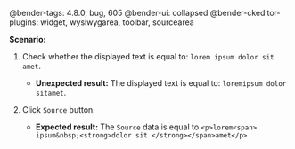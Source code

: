 @bender-tags: 4.8.0, bug, 605
@bender-ui: collapsed
@bender-ckeditor-plugins: widget, wysiwygarea, toolbar, sourcearea

**Scenario:**

1. Check whether the displayed text is equal to: `lorem ipsum dolor sit amet`.
	* **Unexpected result:** The displayed text is equal to: `loremipsum dolor sitamet`.

2. Click `Source` button.
	* **Expected result:** The `Source` data is equal
	  to `<p>lorem<span> ipsum&nbsp;<strong>dolor sit </strong></span>amet</p>`
